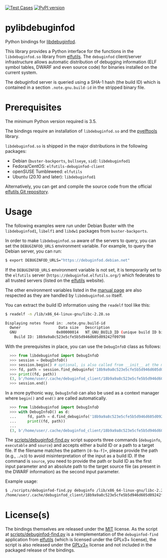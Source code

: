 <!--
SPDX-FileCopyrightText: 2021 Andreas Ziegler <andreas.ziegler@fau.de>

SPDX-License-Identifier: MIT
-->
[![Test Cases](https://github.com/rupran/pylibdebuginfod/actions/workflows/test.yml/badge.svg)](https://github.com/rupran/pylibdebuginfod/actions/workflows/test.yml) [![PyPI version](https://badge.fury.io/py/pylibdebuginfod.svg)](https://badge.fury.io/py/pylibdebuginfod)

# pylibdebuginfod
Python bindings for [libdebuginfod](https://sourceware.org/elfutils/Debuginfod.html).

This library provides a Python interface for the functions in the `libdebuginfod.so` library from [elfutils](https://sourceware.org/elfutils/). The `debuginfod` client/server infrastructure allows automatic distribution of debugging information (ELF symbol tables, DWARF and even source code) for binaries installed on the current system.

The debuginfod server is queried using a SHA-1 hash (the build ID) which is contained in a section `.note.gnu.build-id` in the stripped binary file.

# Prerequisites
The minimum Python version required is 3.5.

The bindings require an installation of `libdebuginfod.so` and the [pyelftools](https://github.com/eliben/pyelftools) library.

`libdebuginfod.so` is shipped in the major distributions in the following packages:
 * Debian (`buster-backports`, `bullseye`, `sid`): `libdebuginfod1`
 * Fedora/CentOS: `elfutils-debuginfod-client`
 * openSUSE Tumbleweed: `elfutils`
 * Ubuntu (20.10 and later): `libdebuginfod1`

Alternatively, you can get and compile the source code from the official [elfutils Git repository](https://sourceware.org/git/?p=elfutils.git;a=summary).

# Usage
The following examples were run under Debian Buster with the `libdebuginfod1`, `libelf1` and `libdw1` packages from `buster-backports`.

In order to make `libdebuginfod.so` aware of the servers to query, you can set the `DEBUGINFOD_URLS` environment variable. For example, to query the Debian server, you can run:

```bash
$ export DEBUGINFOD_URLS="https://debuginfod.debian.net"
```

If the `DEBUGINFOD_URLS` environment variable is not set, it is temporarily set to the `elfutils` server (`https://debuginfod.elfutils.org/`) which federates to all trusted servers (listed on the [elfutils](https://sourceware.org/elfutils/Debuginfod.html) website).

The other environment variables listed in the [manual page](https://manpages.debian.org/experimental/libdebuginfod-dev/debuginfod_find_debuginfo.3.en.html#ENVIRONMENT_VARIABLES) are also respected as they are handled by `libdebuginfod.so` itself.

You can extract the build ID information using the `readelf` tool like this:

```bash
$ readelf -n /lib/x86_64-linux-gnu/libc-2.28.so

Displaying notes found in: .note.gnu.build-id
  Owner                 Data size	Description
  GNU                  0x00000014	NT_GNU_BUILD_ID (unique build ID bitstring)
    Build ID: 18b9a9a8c523e5cfe5b5d946d605d09242f09798
```

With the prerequisites in place, you can use the `DebugInfoD` class as follows:

```python
  >>> from libdebuginfod import DebugInfoD
  >>> session = DebugInfoD()
  >>> session.begin() # optional, is also called from __init__ at the moment.
  >>> fd, path = session.find_debuginfo('18b9a9a8c523e5cfe5b5d946d605d09242f09798')
  >>> print((fd, path))
  (3, b'/home/user/.cache/debuginfod_client/18b9a9a8c523e5cfe5b5d946d605d09242f09798/debuginfo')
  >>> session.end()
```

In a more pythonic way, `DebugInfoD` can also be used as a context manager where `begin()` and `end()` are called automatically.

```python
  >>> from libdebuginfod import DebugInfoD
  >>> with DebugInfoD() as d:
  ...     fd, path = d.find_debuginfo('18b9a9a8c523e5cfe5b5d946d605d09242f09798')
  ...     print((fd, path))
  ...
  (3, b'/home/user/.cache/debuginfod_client/18b9a9a8c523e5cfe5b5d946d605d09242f09798/debuginfo')
```

The [scripts/debuginfod-find.py](https://github.com/rupran/pylibdebuginfod/blob/main/scripts/debuginfod-find.py) script supports three commands (`debuginfo`, `executable` and `source`) and accepts either a build ID or a path to a target file. If the filename matches the pattern `[0-9a-f]+`, please provide the path (e.g., `./e3`) to avoid misinterpretation of the input as a build ID. If the command is `source`, you need to provide the path or build ID as the first input parameter and an absolute path to the target source file (as present in the DWARF information) as the second input parameter.

Example usage:

```bash
$ ./scripts/debuginfod-find.py debuginfo /lib/x86_64-linux-gnu/libc-2.28.so
/home/user/.cache/debuginfod_client/18b9a9a8c523e5cfe5b5d946d605d09242f09798/debuginfo
```

# License(s)
The bindings themselves are released under the [MIT](https://opensource.org/licenses/MIT) license. As the script at [scripts/debuginfod-find.py](https://github.com/rupran/pylibdebuginfod/blob/main/scripts/debuginfod-find.py) is a reimplementation of the `debuginfod-find` application from [elfutils](https://sourceware.org/elfutils/Debuginfod.html) (which is licensed under the GPLv3+ license), the script is also released under the [GPLv3+](https://www.gnu.org/licenses/gpl-3.0.en.html) license and not included in the packaged release of the bindings.
